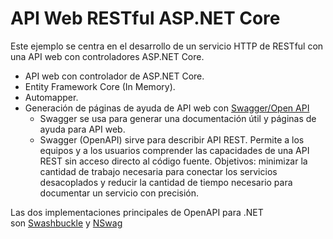 # API Web RESTful ASP.NET Core

Este ejemplo se centra en el desarrollo de un servicio HTTP de RESTful con una API web con controladores ASP.NET Core.

* API web con controlador de ASP.NET Core.
* Entity Framework Core (In Memory).
* Automapper.
* Generación de páginas de ayuda de API web con [Swagger/Open API](https://github.com/domaindrivendev/Swashbuckle.AspNetCore)
    * Swagger se usa para generar una documentación útil y páginas de ayuda para API web.
    * Swagger (OpenAPI)  sirve para describir API REST. Permite a los equipos y a los usuarios comprender las capacidades de una API REST sin acceso directo al código fuente. Objetivos: minimizar la cantidad de trabajo necesaria para conectar los servicios desacoplados y reducir la cantidad de tiempo necesario para documentar un servicio con precisión.

Las dos implementaciones principales de OpenAPI para .NET son [Swashbuckle](https://github.com/domaindrivendev/Swashbuckle.AspNetCore) y [NSwag](https://github.com/RicoSuter/NSwag)
